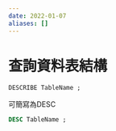```yaml
---
date: 2022-01-07
aliases: []
---
```

# 查詢資料表結構
```sql
DESCRIBE TableName ;
```
可簡寫為DESC
```sql
DESC TableName ;
```
